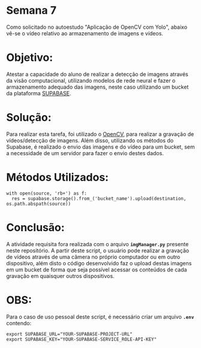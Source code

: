 # Semana 7 
Como solicitado no autoestudo "Aplicação de OpenCV com Yolo", abaixo vê-se o vídeo relativo ao armazenamento de imagens e vídeos.


# Objetivo: 
Atestar a capacidade do aluno de realizar a detecção de imagens através da visão computacional, utilizando modelos de rede neural e fazer o armazenamento adequado das imagens, neste caso utilizando um bucket da plataforma [SUPABASE](https://supabase.com/).

# Solução: 
Para realizar esta tarefa, foi utilizado o [OpenCV](https://opencv.org/), para realizar a gravação de vídeos/detecção de imagens. Além disso, utilizando os métodos do Supabase, é realizado o envio das imagens e do vídeo para um bucket, sem a necessidade de um servidor para fazer o envio destes dados.

# Métodos Utilizados: 
``` 
with open(source, 'rb+') as f:
  res = supabase.storage().from_('bucket_name').upload(destination, os.path.abspath(source))
```

# Conclusão: 
A atividade requisita fora realizada com o arquivo **`imgManager.py`** presente neste repositório. A partir deste script, o usuário pode realizar a gravação de vídeos através de uma câmera no próprio computador ou em outro dispositivo, além disto o código desenvolvido faz o upload destas imagens em um bucket de forma que seja possível acessar os conteúdos de cada gravação em quaisquer outros dispositivos. 

# OBS: 
Para o caso de uso pessoal deste script, é necessário criar um arquivo **`.env`** contendo: 
```
export SUPABASE_URL="YOUR-SUPABASE-PROJECT-URL"
export SUPABASE_KEY="YOUR-SUPABASE-SERVICE_ROLE-API-KEY"
```